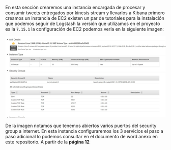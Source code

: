En esta sección crearemos una instancia encargada de procesar y consumir tweets entregados por kinesis stream y llevarlos a Kibana primero creamos un instancia de EC2
existen un par de tutoriales para la instalación que podemos seguir de Logstash la versión que utilizamos en el proyecto es la `7.15.1` la configuración de EC2 podemos verla en la siguiente imagen:

![Configuracion EC2](./Imagenes/EC2_Logstash_step1.JPG "Developer Portal Twitter")

De la imagen notamos que tenemos abiertos varios puertos del security group a internet. En esta instancia configuraremos los 3 servicios el paso a paso adicional lo podemos consultar en el documento de word anexo en este repositorio. A partir de la **página 12**


